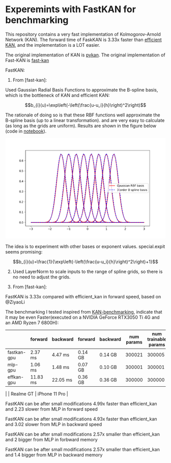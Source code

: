 # Experemints with FastKAN for benchmarking


This repository contains a very fast implementation of Kolmogorov-Arnold Network (KAN). The forward time of FaskKAN is 3.33x faster than [efficient KAN](https://github.com/Blealtan/efficient-kan), and the implementation is a LOT easier.

The original implementation of KAN is [pykan](https://github.com/KindXiaoming/pykan).
The original implementation of Fast-KAN is [fast-kan](https://github.com/ZiyaoLi/fast-kan)

FastKAN:

1. From [fast-kan]:

Used Gaussian Radial Basis Functions to approximate the B-spline basis, which is the bottleneck of KAN and efficient KAN:

$$b_{i}(u)=\exp\left(-\left(\frac{u-u_i}{h}\right)^2\right)$$

The rationale of doing so is that these RBF functions well approximate the B-spline basis (up to a linear transformation). and are very easy to calculate (as long as the grids are uniform). Results are shown in the figure below (code in [notebook](draw_spline_basis.ipynb)). 

![RBF well approximates 3-order B-spline basis.](img/compare_basis.png)

The idea is to experiment with other bases or exponent values. special.expit seems promising:

$$b_{i}(u)=\frac{1}{\exp\left(-\left(\frac{u-u_i}{h}\right)^2\right)+1}$$

2. Used LayerNorm to scale inputs to the range of spline grids, so there is no need to adjust the grids.

3. From [fast-kan]:

FastKAN is 3.33x compared with efficient_kan in forward speed, based on @ZiyaoLi 

The benchmarking I tested inspired from [KAN-benchmarking](https://github.com/Jerry-Master/KAN-benchmarking),
indicate that it may be even Faster(executed on a NVIDIA GeForce RTX3050 Ti 4G and an AMD Ryzen 7 6800H):

|                 | forward	 | backward	 | forward	 | backward	 | num params	 | num trainable params	 |
|-----------------|----------|-----------|-----------|-----------|-----------|-----------|
| fastkan-gpu     | 2.37 ms	 | 4.47 ms	 | 0.14 GB	 | 0.14 GB	 | 300021	 | 300005	 |
| mlp-gpu     | 1.06 ms	 | 1.48 ms	 | 0.07 GB	 | 0.10 GB	 | 300001	 | 300001	 |
| effkan-gpu     | 11.83 ms	 | 22.05 ms	 | 0.36 GB	 | 0.36 GB	 | 300000	 | 300000	 |

|                                    | Realme GT                 |   iPhone 11 Pro   |


FastKAN can be after small modifications 4.99x faster than efficient_kan and 2.23 slower from MLP in forward speed

FastKAN can be after small modifications 4.93x faster than efficient_kan and 3.02 slower from MLP in backward speed

FastKAN can be after small modifications 2.57x smaller than efficient_kan and 2 bigger from MLP in forbward memory

FastKAN can be after small modifications 2.57x smaller than efficient_kan and 1.4 bigger from MLP in backward memory
